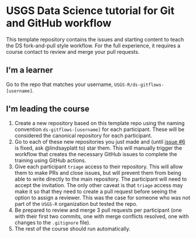 # USGS Data Science tutorial for Git and GitHub workflow

This template repository contains the issues and starting content to teach the DS fork-and-pull style workflow. For the full experience, it requires a course contact to review and merge your pull requests. 

## I'm a learner

Go to the repo that matches your username, `USGS-R/ds-gitflows-[username]`.

## I'm leading the course

1. Create a new repository based on this template repo using the naming convention `ds-gitflows-[username]` for each participant. These will be considered the canonical repository for each participant.
1. Go to each of these new repositories you just made and (until [issue #6](https://github.com/USGS-R/ds-gitflows-template/issues/6) is fixed, ask @lindsayplatt to) star them. This will manually trigger the workflow that creates the necessary GitHub issues to complete the training using GitHub actions.
1. Give each participant `triage` access to their repository. This will allow them to make PRs and close issues, but will prevent them from being able to write directly to the main repository. The participant will need to accept the invitation. The only other caveat is that `triage` access may make it so that they need to create a pull request before seeing the option to assign a reviewer. This was the case for someone who was not part of the `USGS-R` organization but tested the repo.
1. Be prepared to review and merge 3 pull requests per participant (one with their first two commits, one with merge conflicts resolved, one with changes to the `.gitignore` file).
1. The rest of the course should run automatically.
